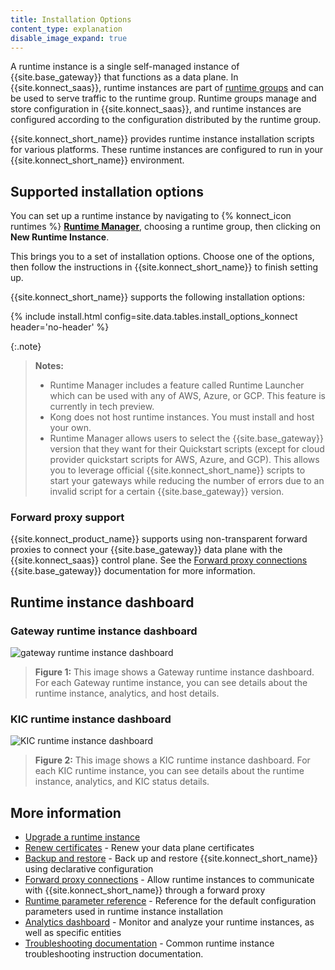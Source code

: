 ```yaml
---
title: Installation Options
content_type: explanation
disable_image_expand: true
---
```


A runtime instance is a single self-managed instance of {{site.base_gateway}} that functions as a data plane. In {{site.konnect_saas}}, runtime instances are part of [runtime groups](/konnect/runtime-manager/runtime-groups) and can be used to serve traffic to the runtime group. Runtime groups manage and store configuration in {{site.konnect_saas}}, and runtime instances are configured according to the configuration distributed by the runtime group.

{{site.konnect_short_name}} provides runtime instance installation scripts for various platforms. 
These runtime instances are configured to run in your {{site.konnect_short_name}} environment.

## Supported installation options

You can set up a runtime instance by navigating to {% konnect_icon runtimes %} [**Runtime Manager**](https://cloud.konghq.com/runtime-manager/), choosing a runtime group, then clicking on **New Runtime Instance**.

This brings you to a set of installation options. Choose one of the options, then follow the instructions in {{site.konnect_short_name}} to finish setting up.

{{site.konnect_short_name}} supports the following installation options:

{% include install.html config=site.data.tables.install_options_konnect header='no-header' %}

{:.note}
> **Notes:** 
> * Runtime Manager includes a feature called Runtime Launcher which can be used with any of AWS, Azure, or GCP. This feature is currently in tech preview.
> * Kong does not host runtime instances. You must install and host your own.
> * Runtime Manager allows users to select the {{site.base_gateway}} version that they want for their Quickstart scripts (except for cloud provider quickstart scripts for AWS, Azure, and GCP). This allows you to leverage official {{site.konnect_short_name}} scripts to start your gateways while reducing the number of errors due to an invalid script for a certain {{site.base_gateway}} version.

### Forward proxy support

{{site.konnect_product_name}} supports using non-transparent forward proxies to connect your {{site.base_gateway}} data plane with the {{site.konnect_saas}} control plane. See the [Forward proxy connections](/gateway/latest/production/networking/cp-dp-proxy/) {{site.base_gateway}} documentation for more information.

## Runtime instance dashboard
### Gateway runtime instance dashboard
![gateway runtime instance dashboard](/assets/images/docs/konnect/konnect-runtime-instance-gateway.png)
> **Figure 1:** This image shows a Gateway runtime instance dashboard. For each Gateway runtime instance, you can see details about the runtime instance, analytics, and host details.

### KIC runtime instance dashboard
![KIC runtime instance dashboard](/assets/images/docs/konnect/konnect-runtime-instance-kic.png)
> **Figure 2:** This image shows a KIC runtime instance dashboard. For each KIC runtime instance, you can see details about the runtime instance, analytics, and KIC status details.

## More information

- [Upgrade a runtime instance](/konnect/runtime-manager/runtime-instances/upgrade/)
- [Renew certificates](/konnect/runtime-manager/runtime-instances/renew-certificates/) - Renew your data plane certificates
- [Backup and restore](/konnect/runtime-manager/backup-restore/) - Back up and restore {{site.konnect_short_name}} using declarative configuration
- [Forward proxy connections](/gateway/latest/production/networking/cp-dp-proxy/) - Allow runtime instances to communicate with {{site.konnect_short_name}} through a forward proxy
- [Runtime parameter reference](/konnect/runtime-manager/runtime-instances/runtime-parameter-reference/) - Reference for the default configuration parameters used in runtime instance installation
- [Analytics dashboard](/konnect/analytics/) - Monitor and analyze your runtime instances, as well as specific entities
- [Troubleshooting documentation](/konnect/runtime-manager/troubleshoot/) - Common runtime instance troubleshooting instruction documentation.
